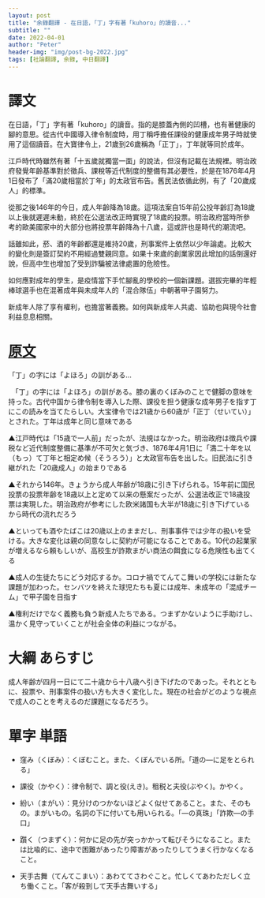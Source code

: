 ```yaml
---
layout: post
title: "余錄翻譯 - 在日語，「丁」字有著「kuhoro」的讀音..."
subtitle: ""
date: 2022-04-01
author: "Peter"
header-img: "img/post-bg-2022.jpg"
tags: [社論翻譯, 余錄, 中日翻譯]
---
```


# 譯文

在日語，「丁」字有著「kuhoro」的讀音。指的是膝蓋內側的凹槽，也有著健康的腳的意思。從古代中國導入律令制度時，用丁稱呼擔任課役的健康成年男子時就使用了這個讀音。在大寶律令上，21歲到26歲稱為「正丁」，丁年就等同於成年。

江戶時代時雖然有著「十五歲就獨當一面」的說法，但沒有記載在法規裡。明治政府發覺年齡基準對於徵兵、課稅等近代制度的整備有其必要性，於是在1876年4月1日發布了「滿20歲相當於丁年」的太政官布告。舊民法依循此例，有了「20歲成人」的標準。

從那之後146年的今日，成人年齡降為18歲。這項法案自15年前公投年齡訂為18歲以上後就遲遲未動，終於在公選法改正時實現了18歲的投票。明治政府當時所參考的歐美國家中的大部分也將投票年齡降為十八歲，這或許也是時代的潮流吧。

話雖如此，菸、酒的年齡都還是維持20歲，刑事案件上依然以少年論處。比較大的變化則是簽訂契約不用經過雙親同意。如果十來歲的創業家因此增加的話倒還好說，但高中生也增加了受到詐騙被法律處置的危險性。

如何應對成年的學生，是疫情當下手忙腳亂的學校的一個新課題。選拔完畢的年輕棒球選手也在混著成年與未成年人的「混合隊伍」中朝著甲子園努力。

新成年人除了享有權利，也擔當著義務。如何與新成年人共處、協助也與現今社會利益息息相關。

# [原文](1)

「丁」の字には「よほろ」の訓がある…

　「丁」の字には「よほろ」の訓がある。膝の裏のくぼみのことで健脚の意味を持った。古代中国から律令制を導入した際、課役を担う健康な成年男子を指す丁にこの読みを当てたらしい。大宝律令では21歳から60歳が「正丁（せいてい）」とされた。丁年は成年と同じ意味である

▲江戸時代は「15歳で一人前」だったが、法規はなかった。明治政府は徴兵や課税など近代制度整備に基準が不可欠と気づき、1876年4月1日に「満二十年を以（もっ）て丁年と相定め候（そうろう）」と太政官布告を出した。旧民法に引き継がれた「20歳成人」の始まりである

▲それから146年。きょうから成人年齢が18歳に引き下げられる。15年前に国民投票の投票年齢を18歳以上と定めて以来の懸案だったが、公選法改正で18歳投票は実現した。明治政府が参考にした欧米諸国も大半が18歳に引き下げているから時代の流れだろう

▲といっても酒やたばこは20歳以上のままだし、刑事事件では少年の扱いを受ける。大きな変化は親の同意なしに契約が可能になることである。10代の起業家が増えるなら頼もしいが、高校生が詐欺まがい商法の餌食になる危険性も出てくる

▲成人の生徒たちにどう対応するか。コロナ禍でてんてこ舞いの学校には新たな課題が加わった。センバツを終えた球児たちも夏には成年、未成年の「混成チーム」で甲子園を目指す

▲権利だけでなく義務も負う新成人たちである。つまずかないように手助けし、温かく見守っていくことが社会全体の利益につながる。

# 大綱 あらすじ

成人年齢が四月一日にて二十歳から十八歳へ引き下げたのであった。それとともに、投票や、刑事案件の扱い方も大きく変化した。現在の社会がどのような視点で成人のことを考えるのだ課題になるだろう。

# 單字 単語

- 窪み（くぼみ）：くぼむこと。また、くぼんでいる所。「道の—に足をとられる」

- 課役（かやく）：律令制で、調と役(えき)。租税と夫役(ぶやく)。かやく。

- 紛い（まがい）：見分けのつかないほどよく似せてあること。また、そのもの。まがいもの。名詞の下に付いても用いられる。「—の真珠」「詐欺—の手口」

- 躓く（つまずく）：何かに足の先が突っかかって転びそうになること。または比喩的に、途中で困難があったり障害があったりしてうまく行かなくなること。

- 天手古舞（てんてこまい）：あわててさわぐこと。忙しくてあわただしく立ち働くこと。「客が殺到して天手古舞いする」


[1]: https://mainichi.jp/articles/20220401/ddm/001/070/144000c
